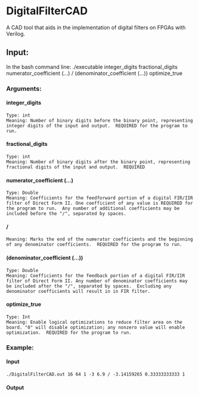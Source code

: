 # DigitalFilterCAD
A CAD tool that aids in the implementation of digital filters on FPGAs with Verilog.

## Input:
In the bash command line:
./executable integer_digits fractional_digits numerator_coefficient (...) / (denominator_coefficient (...)) optimize_true
### Arguments:
  #### integer_digits
    Type: int
    Meaning: Number of binary digits before the binary point, representing integer digits of the input and output.  REQUIRED for the program to run.
  #### fractional_digits
    Type: int
    Meaning: Number of binary digits after the binary point, representing fractional digits of the input and output.  REQUIRED
  #### numerator_coefficient (...)
    Type: Double
    Meaning: Coefficients for the feedforward portion of a digital FIR/IIR filter of Direct Form II. One coefficient of any value is REQUIRED for the program to run.  Any number of additional coefficients may be included before the "/", separated by spaces.
  #### /
    Meaning: Marks the end of the numerator coefficients and the beginning of any denominator coefficients.  REQUIRED for the program to run.
  #### (denominator_coefficient (...))
    Type: Double
    Meaning: Coefficients for the feedback portion of a digital FIR/IIR filter of Direct Form II. Any number of denominator coefficients may be included after the "/", separated by spaces.  Excluding any denominator coefficients will result in in FIR filter.
  #### optimize_true
    Type: Int
    Meaning: Enable logical optimizations to reduce filter area on the board. "0" will disable optimization; any nonzero value will enable optimization.  REQUIRED for the program to run.
### Example:
  #### Input
    ./DigitalFilterCAD.out 16 64 1 -3 6.9 / -3.14159265 0.33333333333 1
  #### Output
    
